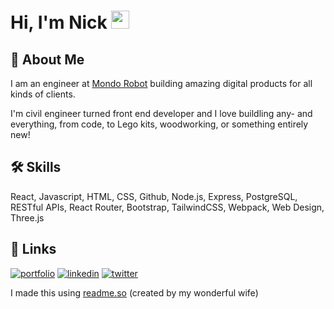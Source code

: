 # Hi, I'm Nick <img src="https://media.giphy.com/media/hvRJCLFzcasrR4ia7z/giphy.gif" width="29px" height="29px">

## 🚀 About Me

I am an engineer at [Mondo Robot](https://www.mondorobot.com/) building amazing digital products for all kinds of clients.

I'm civil engineer turned front end developer and I love buildling any- and everything, from code, to Lego kits, woodworking, or something entirely new!

## 🛠 Skills
React, Javascript, HTML, CSS, Github, Node.js, Express, PostgreSQL, RESTful APIs, React Router, Bootstrap, TailwindCSS, Webpack, Web Design, Three.js

## 🔗 Links
[![portfolio](https://img.shields.io/badge/Nick_Oelsner-000?style=for-the-badge&logo=about-dot-me&logoColor=white)](https://nickoelsner.com/)
[![linkedin](https://img.shields.io/badge/linkedin-0A66C2?style=for-the-badge&logo=linkedin&logoColor=white)](https://www.linkedin.com/in/nickoelsner/)
[![twitter](https://img.shields.io/badge/twitter-1DA1F2?style=for-the-badge&logo=twitter&logoColor=white)](https://twitter.com/NickOelsner)

I made this using [readme.so](readme.so) (created by my wonderful wife) 

